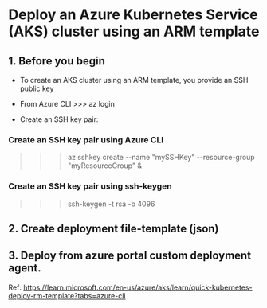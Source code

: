 # Deploy an Azure Kubernetes Service (AKS) cluster using an ARM template

## 1. Before you begin
* To create an AKS cluster using an ARM template, you   provide an SSH public key

 * From Azure CLI >>> az login
 * Create an SSH key pair:
### Create an SSH key pair using Azure CLI
>>> az sshkey create --name "mySSHKey" --resource-group "myResourceGroup"
&
### Create an SSH key pair using ssh-keygen
>>> ssh-keygen -t rsa -b 4096

## 2. Create deployment file-template (json)

## 3. Deploy from azure portal custom deployment agent. 


Ref:
https://learn.microsoft.com/en-us/azure/aks/learn/quick-kubernetes-deploy-rm-template?tabs=azure-cli 